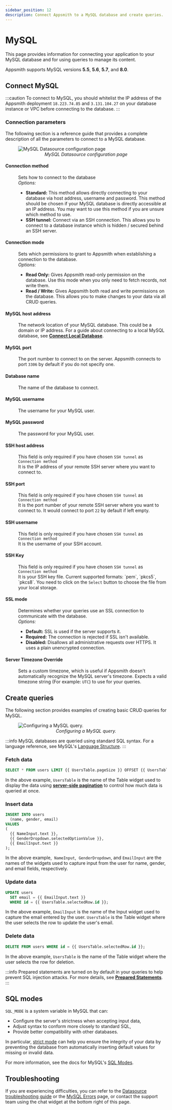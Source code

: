 ```yaml
---
sidebar_position: 12
description: Connect Appsmith to a MySQL database and create queries.
---
```

# MySQL

This page provides information for connecting your application to your MySQL database and for using queries to manage its content.

Appsmith supports MySQL versions **5.5**, **5.6**, **5.7**, and **8.0**.

## Connect MySQL

:::caution
To connect to MySQL, you should whitelist the IP address of the Appsmith deployment `18.223.74.85` and `3.131.104.27` on your database instance or VPC before connecting to the database.
:::

### Connection parameters

The following section is a reference guide that provides a complete description of all the parameters to connect to a MySQL database.

<figure>
  <img src="/img/mysql-datasource-config.png" style= {{width:"100%", height:"auto"}} alt="MySQL Datasource configuration page"/>
  <figcaption align = "center"><i>MySQL Datasource configuration page</i></figcaption>
</figure>

#### Connection method
<dd>Sets how to connect to the database</dd>
<dd><i>Options:</i>
  <ul>
    <li><b>Standard:</b> This method allows directly connecting to your database via host address, username and 
password. This method should be chosen if your MySQL database is directly accessible at an IP address. You may want to  
use this method if you are unsure which method to use.</li>
    <li><b>SSH tunnel:</b> Connect via an SSH connection. This allows you to connect to a database instance which is 
hidden / secured behind an SSH server.</li>
  </ul>
</dd>

#### Connection mode

<dd>Sets which permissions to grant to Appsmith when establishing a connection to the database.</dd>
<dd><i>Options:</i>
  <ul>
    <li><b>Read Only:</b> Gives Appsmith read-only permission on the database. Use this mode when you only need to fetch records, not write them.</li>
    <li><b>Read / Write:</b> Gives Appsmith both read and write permissions on the database. This allows you to make changes to your data via all CRUD queries.</li>
  </ul>
</dd>

#### MySQL host address

<dd>The network location of your MySQL database. This could be a domain or IP address. For a guide about connecting to a local MySQL database, see <a href="/connect-data/how-to-guides/how-to-work-with-local-apis-on-appsmith"><b>Connect Local Database</b></a>.</dd>

#### MySQL port

<dd>The port number to connect to on the server. Appsmith connects to port <code>3306</code> by default if you do not specify one.</dd>

#### Database name

<dd>The name of the database to connect.</dd>

#### MySQL username

<dd>The username for your MySQL user.
</dd>

#### MySQL password

<dd>The password for your MySQL user.
</dd>

#### SSH host address
<dd>This field is only required if you have chosen <code>SSH tunnel</code> as <code>Connection method</code> </dd>

<dd>It is the IP address of your remote SSH server where you want to connect to. </dd>

#### SSH port
<dd>This field is only required if you have chosen <code>SSH tunnel</code> as <code>Connection method</code> </dd>

<dd>It is the port number of your remote SSH server where you want to connect to. It would connect to port 
<code>22</code> by default if left empty. </dd>

#### SSH username
<dd>This field is only required if you have chosen <code>SSH tunnel</code> as <code>Connection method</code> </dd>

<dd>It is the username of your SSH account.</dd>

#### SSH Key
<dd>This field is only required if you have chosen <code>SSH tunnel</code> as <code>Connection method</code> </dd>

<dd>It is your SSH key file. Current supported formats: `pem`, `pkcs5`, `pkcs8`. You need to click on the 
<code>Select</code> button to choose the file from your local storage.</dd>

#### SSL mode

<dd>Determines whether your queries use an SSL connection to communicate with the database.</dd>
<dd><i>Options:</i>
  <ul>
    <li><b>Default:</b> SSL is used if the server supports it.</li>
    <li><b>Required:</b> The connection is rejected if SSL isn't available.</li>
    <li><b>Disabled:</b> Disallows all administrative requests over HTTPS. It uses a plain unencrypted connection.</li>
  </ul>
</dd>

#### Server Timezone Override

<dd>Sets a custom timezone, which is useful if Appsmith doesn't automatically recognize the MySQL server's timezone. Expects a valid timezone string (For example: <code>UTC</code>) to use for your queries.
</dd>

## Create queries

The following section provides examples of creating basic CRUD queries for MySQL.

<figure>
  <img src="/img/mysql-query-config.png" style={{width: "100%", height: "auto"}} alt="Configuring a MySQL query." />
  <figcaption align="center"><i>Configuring a MySQL query.</i></figcaption>
</figure>

:::info
MySQL databases are queried using standard SQL syntax. For a language reference, see MySQL's [Language Structure](https://dev.mysql.com/doc/refman/8.0/en/language-structure.html).
:::

### Fetch data

```sql
SELECT * FROM users LIMIT {{ UsersTable.pageSize }} OFFSET {{ UsersTable.pageOffset }};
```

In the above example, `UsersTable` is the name of the Table widget used to display the data using [**server-side pagination**](/build-apps/how-to-guides/Server-side-pagination-in-table) to control how much data is queried at once.


### Insert data

```sql
INSERT INTO users
  (name, gender, email)
VALUES
(
  {{ NameInput.text }},
  {{ GenderDropdown.selectedOptionValue }},
  {{ EmailInput.text }}
);
```

In the above example,  `NameInput`,  `GenderDropdown`,  and `EmailInput` are the names of the widgets used to capture input from the user for name, gender, and email fields, respectively.

### Update data

```sql
UPDATE users
  SET email = {{ EmailInput.text }}
  WHERE id = {{ UsersTable.selectedRow.id }};
```

In the above example, `EmailInput` is the name of the Input widget used to capture the email entered by the user. `UsersTable` is the Table widget where the user selects the row to update the user's email.

### Delete data

```sql
DELETE FROM users WHERE id = {{ UsersTable.selectedRow.id }};
```

In the above example, `UsersTable` is the name of the Table widget where the user selects the row for deletion.

:::info
Prepared statements are turned on by default in your queries to help prevent SQL injection attacks. For more details, see [**Prepared Statements**](/connect-data/concepts/how-to-use-prepared-statements).
:::

## SQL modes

```SQL_MODE``` is a system variable in MySQL that can:

* Configure the server's strictness when accepting input data,
* Adjust syntax to conform more closely to standard SQL,
* Provide better compatibility with other databases.

In particular, [strict mode](https://dev.mysql.com/doc/refman/8.0/en/sql-mode.html#sql-mode-strict) can help you ensure the integrity of your data by preventing the database from automatically inserting default values for missing or invalid data.

For more information, see the docs for MySQL's [SQL Modes](https://dev.mysql.com/doc/refman/8.0/en/sql-mode.html).

## Troubleshooting

If you are experiencing difficulties, you can refer to the [Datasource troubleshooting guide](/help-and-support/troubleshooting-guide/action-errors/datasource-errors) or the [MySQL Errors](/help-and-support/troubleshooting-guide/action-errors/mysql-plugin-errors) page, or contact the support team using the chat widget at the bottom right of this page.
